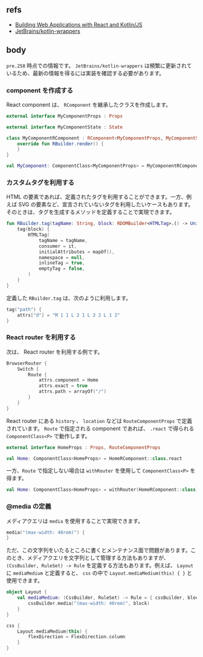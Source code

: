 ## refs

- [Building Web Applications with React and Kotlin/JS](https://play.kotlinlang.org/hands-on/Building%20Web%20Applications%20with%20React%20and%20Kotlin%20JS/01_Introduction)
- [JetBrains/kotlin-wrappers](https://github.com/JetBrains/kotlin-wrappers)

## body

`pre.258` 時点での情報です。 `JetBrains/kotlin-wrappers` は頻繁に更新されているため、最新の情報を得るには実装を確認する必要があります。

### component を作成する

React component は、 `RComponent` を継承したクラスを作成します。

```kotlin
external interface MyComponentProps : Props 
```

```kotlin
external interface MyComponentState : State 
```

```kotlin
class MyComponentRComponent : RComponent<MyComponentProps, MyComponentState>() {
    override fun RBuilder.render() {
    }
}
```

```kotlin
val MyComponent: ComponentClass<MyComponentProps> = MyComponentRComponent::class.react
```

### カスタムタグを利用する

HTML の要素であれば、定義されたタグを利用することができます。一方、例えば SVG の要素など、宣言されていないタグを利用したいケースもあります。そのときは、タグを生成するメソッドを定義することで実現できます。

```kotlin
fun RBuilder.tag(tagName: String, block: RDOMBuilder<HTMLTag>.() -> Unit) {
    tag(block) {
        HTMLTag(
            tagName = tagName,
            consumer = it,
            initialAttributes = mapOf(),
            namespace = null,
            inlineTag = true,
            emptyTag = false,
        )
    }
}
```

定義した `RBuilder.tag` は、次のように利用します。

```kotlin
tag("path") {
    attrs["d"] = "M 1 1 L 2 1 L 2 2 L 1 2"
}
```

### React router を利用する

次は、 React router を利用する例です。

```kotlin
BrowserRouter {
    Switch {
        Route {
            attrs.component = Home
            attrs.exact = true
            attrs.path = arrayOf("/")
        }
    }
}
```

React router にある `history` 、 `location` などは `RouteComponentProps` で定義されています。 `Route` で指定される component であれば、 `.react`
で得られる `ComponentClass<P>` で動作します。

```kotlin
external interface HomeProps : Props, RouteComponentProps
```

```kotlin
val Home: ComponentClass<HomeProps> = HomeRComponent::class.react
```

一方、`Route` で指定しない場合は `withRouter` を使用して `ComponentClass<P>` を得ます。

```kotlin
val Home: ComponentClass<HomeProps> = withRouter(HomeRComponent::class)
```

### @media の定義

メディアクエリは `media` を使用することで実現できます。

```kotlin
media("(max-width: 40rem)") {
}
```

ただ、この文字列をいたるところに書くとメンテナンス面で問題があります。このとき、メディアクエリを文字列として管理する方法もありますが、 `(CssBuilder, RuleSet) -> Rule`
を定義する方法もあります。例えば、 `Layout` に `mediaMedium` と定義すると、 `css` の中で `Layout.mediaMedium(this) { }` と使用できます。

```kotlin
object Layout {
    val mediaMedium: (CssBuilder, RuleSet) -> Rule = { cssBuilder, block ->
        cssBuilder.media("(max-width: 40rem)", block)
    }
}
```

```kotlin
css {
    Layout.mediaMedium(this) {
        flexDirection = FlexDirection.column
    }
}
```
